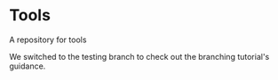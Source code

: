 Tools
=====

A repository for tools

We switched to the testing branch to check out the branching tutorial's guidance.
